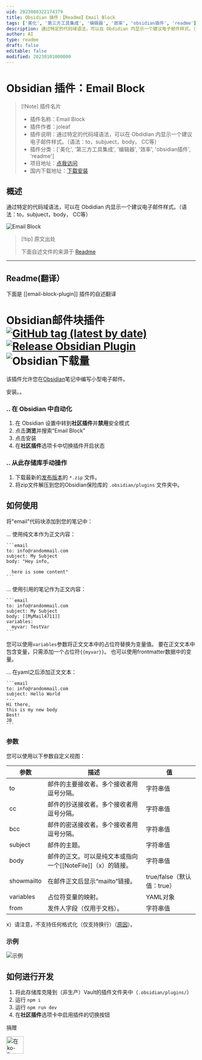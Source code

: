 ```yaml
---
uid: 2023080322174379
title: Obsidian 插件：【Readme】Email Block
tags: ['美化', '第三方工具集成', '编辑器', '效率', 'obsidian插件', 'readme']
description: 通过特定的代码域语法，可以在 Obdidian 内显示一个建议电子邮件样式。（语法：to，subjuect，body， CC等）
author: AI
type: readme
draft: false
editable: false
modified: 20230101000000
---
```


# Obsidian 插件：Email Block

> [!Note] 插件名片
> - 插件名称：Email Block
> - 插件作者：joleaf
> - 插件说明：通过特定的代码域语法，可以在 Obdidian 内显示一个建议电子邮件样式。（语法：to，subjuect，body， CC等）
> - 插件分类：['美化', '第三方工具集成', '编辑器', '效率', 'obsidian插件', 'readme']
> - 项目地址：[点我访问](https://github.com/joleaf/obsidian-email-block-plugin)
> - 国内下载地址：[下载安装](https://pkmer.cn/products/plugin/pluginMarket/?email-block-plugin)

## 概述

通过特定的代码域语法，可以在 Obdidian 内显示一个建议电子邮件样式。（语法：to，subjuect，body， CC等）

![Email Block](https://cdn.pkmer.cn/covers/email-block-plugin.GIF!pkmer)

> [!tip] 原文出处
> 
>下面自述文件的来源于 [Readme](https://ghproxy.net/https://raw.githubusercontent.com/joleaf/obsidian-email-block-plugin/main/README.md)
> 

---

## Readme(翻译）

下面是 [[email-block-plugin]] 插件的自述翻译


# Obsidian邮件块插件 [![GitHub tag (latest by date)](https://img.shields.io/github/v/tag/joleaf/obsidian-email-block-plugin)](https://github.com/joleaf/obsidian-email-block-plugin/releases) [![Release Obsidian Plugin](https://github.com/joleaf/obsidian-email-block-plugin/actions/workflows/release.yml/badge.svg)](https://github.com/joleaf/obsidian-email-block-plugin/actions/workflows/release.yml) ![Obsidian下载量](https://img.shields.io/badge/dynamic/json?logo=obsidian&color=%238b6cef&label=downloads&query=%24%5B%22email-block-plugin%22%5D.downloads&url=https%3A%2F%2Fraw.githubusercontent.com%2Fobsidianmd%2Fobsidian-releases%2Fmaster%2Fcommunity-plugin-stats.json)

该插件允许您在[Obsidian](https://www.obsidian.md)笔记中编写小型电子邮件。

安装。。

### .. 在 Obsidian 中自动化

1. 在 Obsidian 设置中转到**社区插件**并**禁用**安全模式
2. 点击**浏览**并搜索“Email Block”
3. 点击安装
4. 在**社区插件**选项卡中切换插件开启状态

### .. 从此存储库手动操作

1. 下载最新的[发布版本](https://github.com/joleaf/obsidian-email-block-plugin/releases)的 `*.zip` 文件。
2. 将zip文件解压到您的Obsidian保险库的 `.obsidian/plugins` 文件夹中。

## 如何使用

将"email"代码块添加到您的笔记中：

... 使用纯文本作为正文内容：

````
```email
to: info@randommail.com
subject: My Subject
body: "Hey info,

  here is some content"
```
````

... 使用引用的笔记作为正文内容：

````
```email
to: info@randommail.com
subject: My Subject
body: [[MyMail4711]]
variables:
  myvar: TestVar
```
````

您可以使用`variables`参数将正文文本中的占位符替换为变量值。
要在正文文本中包含变量，只需添加一个占位符`{{myvar}}`。
也可以使用frontmatter数据中的变量。

... 在yaml之后添加正文文本：

````
```email
to: info@randommail.com
subject: Hello World
---
Hi there,
this is my new body
Best!
JB
```
````

### 参数

您可以使用以下参数自定义视图：

| 参数        | 描述                                                         | 值                          |
|------------|-------------------------------------------------------------|----------------------------|
| to         | 邮件的主要接收者。多个接收者用逗号分隔。                          | 字符串值                     |
| cc         | 邮件的抄送接收者。多个接收者用逗号分隔。                          | 字符串值                     |
| bcc        | 邮件的密送接收者。多个接收者用逗号分隔。                          | 字符串值                     |
| subject    | 邮件的主题。                                                   | 字符串值                     |
| body       | 邮件的正文。可以是纯文本或指向一个\[\[NoteFile\]\]（x）的链接。   | 字符串值                     |
| showmailto | 在邮件正文后显示“mailto”链接。                                    | true/false（默认值：true）   |
| variables  | 占位符变量的映射。                                              | YAML对象                    | 
| from       | 发件人字段（仅用于文档）。                                       | 字符串值                     | 

x）请注意，不支持任何格式化（仅支持换行）（[原因](https://stackoverflow.com/questions/5620324/mailto-link-with-html-body)）。

### 示例

![示例](example/email-block-plugin.gif)

## 如何进行开发

1. 将此存储库克隆到（非生产）Vault的插件文件夹中（`.obsidian/plugins/`）
2. 运行 `npm i`
3. 运行 `npm run dev`
4. 在**社区插件**选项卡中启用插件的切换按钮

捐赠

<a href='https://ko-fi.com/joleaf' target='_blank'><img height='35' style='border:0px;height:46px;' src='https://az743702.vo.msecnd.net/cdn/kofi3.png?v=0' border='0' alt='在ko-fi.com给我买杯咖啡' />



